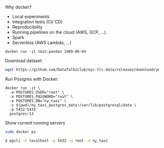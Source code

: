 Why docker?  
- Local experiments
- Integration tests (CI/ CD)
- Reproducibility
- Running pipelines on the cloud (AWS, GCP, ...)
- Spark
- Serverless (AWS Lambda, ...)

`docker run -it test:pandas 1989-06-04`

Download dataset: 
```bash
wget https://github.com/DataTalksClub/nyc-tlc-data/releases/download/yellow/yellow_tripdata_2021-01.csv.gz
```

Run Postgres with Docker:
```Docker
docker run -it \
  -e POSTGRES_USER="root" \
  -e POSTGRES_PASSWORD="root" \
  -e POSTGRES_DB="ny_taxi" \
  -v $(pwd)/ny_taxi_postgres_data:/var/lib/postgresql/data \
  -p 5432:5432
  postgres:13
```

Show current running servers
```Bash
sudo docker ps
```

```Bash
$ pgcli -h localhost -p 5432 -u root -d ny_taxi
```